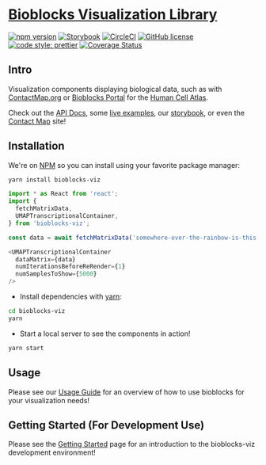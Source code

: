 # [Bioblocks Visualization Library](https://cbiocenter.github.io/bioblocks-viz/)

[![npm version](https://badge.fury.io/js/bioblocks-viz.svg)](https://badge.fury.io/js/bioblocks-viz)
[![Storybook](https://cdn.jsdelivr.net/gh/storybookjs/brand@master/badge/badge-storybook.svg)](https://cbiocenter.github.io/bioblocks-viz/storybook)
[![CircleCI](https://circleci.com/gh/cBioCenter/bioblocks-viz.svg?style=shield)](https://circleci.com/gh/cBioCenter/bioblocks-viz)
[![GitHub license](https://img.shields.io/github/license/cBioCenter/bioblocks-viz.svg?style=flat)](https://github.com/cBioCenter/bioblocks-viz/blob/master/LICENSE)
[![code style: prettier](https://img.shields.io/badge/code_style-prettier-ff69b4.svg?style=flat)](https://github.com/prettier/prettier)
[![Coverage Status](https://img.shields.io/codecov/c/github/cBioCenter/bioblocks-viz/master.svg)](https://codecov.io/gh/cBioCenter/bioblocks-viz/branch/master)

## Intro

Visualization components displaying biological data, such as with [ContactMap.org](https://www.contactmap.org) or [Bioblocks Portal](https://github.com/cBioCenter/bioblocks-portal) for the [Human Cell Atlas](https://www.humancellatlas.org/).

Check out the [API Docs](https://cbiocenter.github.io/bioblocks-viz/docs/api/index.html), some [live examples](https://cbiocenter.github.io/bioblocks-viz), our [storybook](https://cbiocenter.github.io/bioblocks-viz/storybook), or even the [Contact Map](http://contactmap.org) site!

## Installation

We're on [NPM](https://www.npmjs.com/) so you can install using your favorite package manager:

```sh
yarn install bioblocks-viz
```

```TypeScript
import * as React from 'react';
import {
  fetchMatrixData,
  UMAPTranscriptionalContainer,
} from 'bioblocks-viz';

const data = await fetchMatrixData('somewhere-over-the-rainbow-is-this-pca.csv'); // Returns number[][]

<UMAPTranscriptionalContainer
  dataMatrix={data}
  numIterationsBeforeReRender={1}
  numSamplesToShow={5000}
/>
```

- Install dependencies with [yarn](https://yarnpkg.com/):

```sh
cd bioblocks-viz
yarn
```

- Start a local server to see the components in action!

```sh
yarn start
```

## Usage

Please see our [Usage Guide](./docs/USAGE.md) for an overview of how to use bioblocks for your visualization needs!

## Getting Started (For Development Use)

Please see the [Getting Started](https://cbiocenter.github.io/bioblocks-viz/docs/DEV_GETTING_STARTED.md) page for an introduction to the bioblocks-viz development environment!
